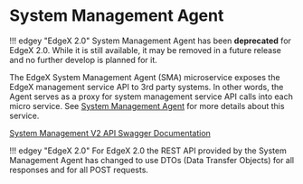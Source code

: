 # System Management Agent

!!! edgey "EdgeX 2.0"
    System Management Agent has been **deprecated** for EdgeX 2.0. While it is still available, it may be removed in a future release and no further develop is planned for it.

The EdgeX System Management Agent (SMA) microservice exposes the EdgeX management service API to 3rd party systems. In other words, the Agent serves as a proxy for system management service API calls into each micro service. See [System Management Agent](../../../microservices/system-management/Ch_SystemManagement/) for more details about this service.

[System Management V2 API Swagger Documentation](https://app.swaggerhub.com/apis-docs/EdgeXFoundry1/system-agent/2.1.0)

!!! edgey "EdgeX 2.0"
    For EdgeX 2.0 the REST API provided by the System Management Agent has changed to use DTOs (Data Transfer Objects) for all responses and for all POST requests. 



